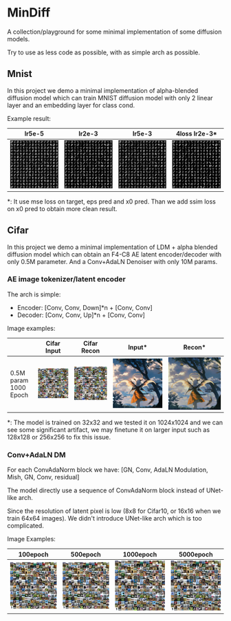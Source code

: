 # MinDiff

A collection/playground for some minimal implementation of some diffusion models.

Try to use as less code as possible, with as simple arch as possible.

## Mnist

In this project we demo a minimal implementation of alpha-blended diffusion model which can train MNIST diffusion model with only 2 linear layer and an embedding layer for class cond.

Example result:

| lr5e-5                                         | lr2e-3                                         | lr5e-3                                         | 4loss lr2e-3*                                  |
| ---------------------------------------------- | ---------------------------------------------- | ---------------------------------------------- | ---------------------------------------------- |
| ![1731283536610](image/README/1731283536610.png) | ![1731283719848](image/README/1731283719848.png) | ![1731283526574](image/README/1731283526574.png) | ![1731284706324](image/README/1731284706324.png) |

*: It use mse loss on target, eps pred and x0 pred. Than we add ssim loss on x0 pred to obtain more clean result.

## Cifar

In this project we demo a minimal implementation of LDM + alpha blended diffusion model which can obtain an F4-C8 AE latent encoder/decoder with only 0.5M parameter. And a Conv+AdaLN Denoiser with only 10M params.

### AE image tokenizer/latent encoder

The arch is simple:

* Encoder: [Conv, Conv, Down]*n + [Conv, Conv]
* Decoder: [Conv, Conv, Up]*n + [Conv, Conv]

Image examples:

|                       | Cifar Input                                    | Cifar Recon                                    | Input*                           | Recon*                           |
| --------------------- | ---------------------------------------------- | ---------------------------------------------- | -------------------------------- | -------------------------------- |
| 0.5M param 1000 Epoch | ![1731282135915](image/README/1731282135915.png) | ![1731282189195](image/README/1731282189195.png) | ![img](image/test/test-ae-inp.png) | ![img](image/test/test-ae-out.png) |

*: The model is trained on 32x32 and we tested it on 1024x1024 and we can see some significant artifact, we may finetune it on larger input such as 128x128 or 256x256 to fix this issue.

### Conv+AdaLN DM

For each ConvAdaNorm block we have: [GN, Conv, AdaLN Modulation, Mish, GN, Conv, residual]

The model directly use a sequence of ConvAdaNorm block instead of UNet-like arch.

Since the resolution of latent pixel is low (8x8 for Cifar10, or 16x16 when we train 64x64 images). We didn't introduce UNet-like arch which is too complicated.

Image Examples:

| 100epoch                                       | 500epoch                                       | 1000epoch                                      | 5000epoch                                      |
| ---------------------------------------------- | ---------------------------------------------- | ---------------------------------------------- | ---------------------------------------------- |
| ![1731282575417](image/README/1731282575417.png) | ![1731282588239](image/README/1731282588239.png) | ![1731282595499](image/README/1731282595499.png) | ![1731283382791](image/README/1731283382791.png) |
